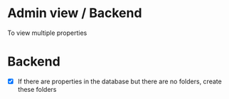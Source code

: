 # Admin view / Backend

To view multiple properties

# Backend

- [x] If there are properties in the database but there are no folders, create these folders

